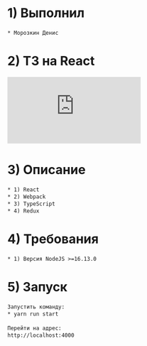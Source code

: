# 1) Выполнил
    * Морозкин Денис

# 2) ТЗ на React

![alt tag](https://github.com/termaik1/new-task-mediasoft/blob/main/TaskReactJS.pdf)​

# 3) Описание

    * 1) React
    * 2) Webpack
    * 3) TypeScript
    * 4) Redux


# 4) Требования

    * 1) Версия NodeJS >=16.13.0

# 5) Запуск

    Запустить команду:
    * yarn run start

    Перейти на адрес:
    http://localhost:4000
